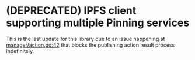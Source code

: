 # (DEPRECATED) IPFS client supporting multiple Pinning services

This is the last update for this library due to an issue happening at [manager/action.go:42](https://github.com/vbphung/easipfs/blob/ec3a13faa53152f0bea82b70b65201ad84ec9fa6/manager/action.go#L42) that blocks the publishing action result process indefinitely.
